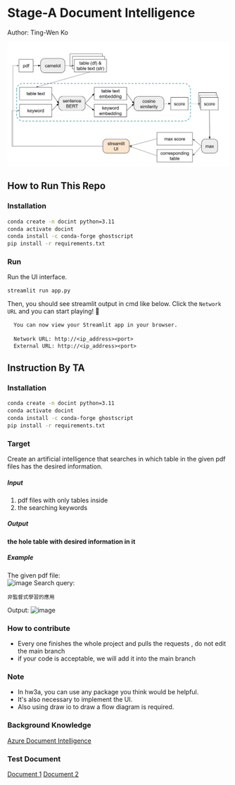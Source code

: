 # Stage-A Document Intelligence
Author: Ting-Wen Ko

![image](images/flowchart.png)

## How to Run This Repo
### Installation
```bash
conda create -n docint python=3.11
conda activate docint
conda install -c conda-forge ghostscript
pip install -r requirements.txt
```

### Run
Run the UI interface.
```
streamlit run app.py
```
Then, you should see streamlit output in cmd like below. Click the `Network URL` and you can start playing! :tada:

```
  You can now view your Streamlit app in your browser.

  Network URL: http://<ip_address><port>
  External URL: http://<ip_address><port>
```

## Instruction By TA
### Installation

```bash
conda create -n docint python=3.11
conda activate docint
conda install -c conda-forge ghostscript
pip install -r requirements.txt
```

### Target

Create an artificial intelligence that searches in which table in the given pdf files has the desired information.  

##### Input

1. pdf files with only tables inside
2. the searching keywords

##### Output

**the hole table with desired information in it**

##### Example

The given pdf file:  
![image](https://github.com/Stage-A/Document-Intelligence/blob/main/images/example1.png)
Search query:  

```commandline
非監督式學習的應用
```

Output:
![image](https://github.com/Stage-A/Document-Intelligence/blob/main/images/example2.png)

### How to contribute

* Every one finishes the whole project and pulls the requests , do not edit the main branch
* if your code is acceptable, we will add it into the main branch

### Note

* In hw3a, you can use any package you think would be helpful.
* It's also necessary to implement the UI.
* Also using draw io to draw a flow diagram is required.

### Background Knowledge

[Azure Document Intelligence]( https://azure.microsoft.com/en-us/products/ai-services/ai-document-intelligence
)

### Test Document

[Document 1](https://docs.google.com/document/d/1Di5oVYhUF6p-zj2y0DEBBeTvhC91KhX8/edit?usp=sharing&ouid=107784913306655694785&rtpof=true&sd=true)
[Document 2](https://docs.google.com/document/d/1HiZrgIyvwY8Fi4eLS0QGUkkycngtD6XJ/edit?usp=sharing&ouid=107784913306655694785&rtpof=true&sd=true)
